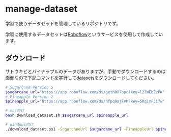 # manage-dataset

学習で使うデータセットを管理しているリポジトリです。

学習に使用するデータセットは[Roboflow](https://universe.roboflow.com/techcsugarcane/)というサービスを使用して作成しています。

## ダウンロード

サトウキビとパイナップルのデータがありますが、手動でダウンロードするのは面倒なので下記コマンドを実行してdatasetsをダウンロードしてください。

```bash
# Sugarcane Version 5
$sugarcane_url="https://app.roboflow.com/ds/gethDX7bpc?key=l2lWEbZzPK"
# Pineapple Version 2
$pineapple_url="https://app.roboflow.com/ds/hfpq9ajFvM?key=5Rq1mFJi7w"

# mac向け
bash download_dataset.sh $sugarcane_url $pineapple_url

# windows向け
./download_dataset.ps1 -SugarcaneUrl $sugarcane_url -PineappleUrl $pineapple_url
```
